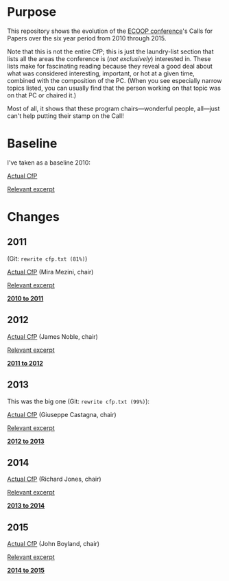 # Purpose

This repository shows the evolution of the [ECOOP conference](http://www.ecoop.org/)'s Calls for Papers over the six year period from 2010 through 2015.

Note that this is not the entire CfP; this is just the laundry-list section that lists all the areas the conference is (_not exclusively_) interested in. These lists make for fascinating reading because they reveal a good deal about what was considered interesting, important, or hot at a given time, combined with the composition of the PC. (When you see especially narrow topics listed, you can usually find that the person working on that topic was on that PC or chaired it.)

Most of all, it shows that these program chairs—wonderful people, all—just can't help putting their stamp on the Call!

# Baseline

I've taken as a baseline 2010:

[Actual CfP](http://scc-sentinel.lancs.ac.uk/ecoop11/?q=calls/research)

[Relevant excerpt](https://github.com/shriram/ecoop-cfps/blob/954d9ca8b7512c13bd91c6edadbf9f0c370d7220/cfp.txt)

# Changes

## 2011

(Git: `rewrite cfp.txt (81%)`)

[Actual CfP](http://scc-sentinel.lancs.ac.uk/ecoop11/?q=calls/research) (Mira Mezini, chair)

[Relevant excerpt](https://github.com/shriram/ecoop-cfps/blob/063ee710952f905e53acf19b7736f2a8572802c7/cfp.txt)

[**2010 to 2011**](https://github.com/shriram/ecoop-cfps/commit/063ee710952f905e53acf19b7736f2a8572802c7)

## 2012

[Actual CfP](http://ecoop12.cs.purdue.edu/content/call-papers) (James Noble, chair)

[Relevant excerpt](https://github.com/shriram/ecoop-cfps/blob/d609f26a13aef38df226f38576d36ebd702cb706/cfp.txt)

[**2011 to 2012**](https://github.com/shriram/ecoop-cfps/commit/d609f26a13aef38df226f38576d36ebd702cb706)

## 2013

This was the big one (Git: `rewrite cfp.txt (99%)`): 

[Actual CfP](http://www.lirmm.fr/ecoop13/index.php/conference-papers.html) (Giuseppe Castagna, chair)

[Relevant excerpt](https://github.com/shriram/ecoop-cfps/blob/65764f3ee79e433b910d0e15f60caefdce4b9248/cfp.txt)

[**2012 to 2013**](https://github.com/shriram/ecoop-cfps/commit/65764f3ee79e433b910d0e15f60caefdce4b9248)

## 2014

[Actual CfP](http://ecoop14.it.uu.se/calls/technical-papers.php) (Richard Jones, chair)

[Relevant excerpt](https://github.com/shriram/ecoop-cfps/blob/10d5c008dbb27f3b224ca0ea80d57ee97e4ba8f7/cfp.txt)

[**2013 to 2014**](https://github.com/shriram/ecoop-cfps/commit/10d5c008dbb27f3b224ca0ea80d57ee97e4ba8f7)

## 2015

[Actual CfP](http://2015.ecoop.org/track/research-track#Call-for-Papers) (John Boyland, chair)

[Relevant excerpt](https://github.com/shriram/ecoop-cfps/blob/de5bcaca6a5cee0a3bb429d2f023414b3a873eb9/cfp.txt)

[**2014 to 2015**](https://github.com/shriram/ecoop-cfps/commit/de5bcaca6a5cee0a3bb429d2f023414b3a873eb9)
